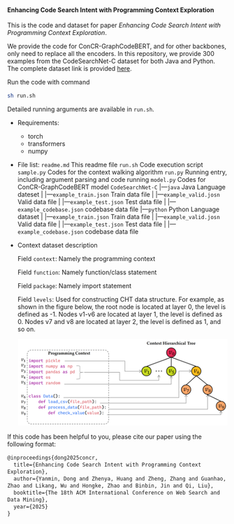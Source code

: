 #### Enhancing Code Search Intent with Programming Context Exploration

This is the code and dataset for paper *Enhancing Code Search Intent with Programming Context Exploration*.

We provide the code for ConCR-GraphCodeBERT, and for other backbones, only need to replace all the encoders. In this repository, we provide 300 examples from the CodeSearchNet-C dataset for both Java and Python. The complete dataset link is provided [here](https://drive.google.com/file/d/1djYReTHiTAPNuF8oZ0AM2dly1wnAOh9s/view?usp=sharing).

Run the code with command

```bash
sh run.sh
```
Detailed running arguments are available in `run.sh`.

- Requirements:
    - torch
    - transformers
    - numpy

- File list:
    `readme.md` This readme file
    `run.sh` Code execution script
    `sample.py` Codes for the context walking algorithm
    `run.py` Running entry, including argument parsing and code running
    `model.py` Codes for ConCR-GraphCodeBERT model
    `CodeSearchNet-C`
    |—`java` Java Language dateset
    |    |—`example_train.json` Train data file
    |    |—`example_valid.josn` Valid data file
    |    |—`example_test.json` Test data file
    |    |—`example_codebase.json` codebase data file
    |—`python` Python Language dataset
    |    |—`example_train.json` Train data file
    |    |—`example_valid.josn` Valid data file
    |    |—`example_test.json` Test data file
    |    |—`example_codebase.json` codebase data file
    
- Context dataset description

    Field `context`: Namely the programming context

    Field `function`: Namely function/class statement

    Field `package`: Namely import statement

    Field `levels`: Used for constructing CHT data structure. For example, as shown in the figure below, the root node is located at layer 0,  the level is defined as -1. Nodes v1-v6 are located at layer 1, the level is defined as 0. Nodes v7 and v8 are located at layer 2,  the level is defined as 1, and so on.

    ![image](dataset.png)



If this code has been helpful to you, please cite our paper using the following format:

```
@inproceedings{dong2025concr,
  title={Enhancing Code Search Intent with Programming Context Exploration},
  author={Yanmin, Dong and Zhenya, Huang and Zheng, Zhang and Guanhao, Zhao and Likang, Wu and Hongke, Zhao and Binbin, Jin and Qi, Liu},
  booktitle={The 18th ACM International Conference on Web Search and Data Mining},
  year={2025}
}
```

